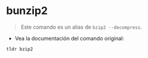 # bunzip2

> Este comando es un alias de `bzip2 --decompress`.

- Vea la documentación del comando original:

`tldr bzip2`
